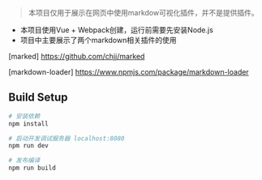 ﻿> 本项目仅用于展示在网页中使用markdow可视化插件，并不是提供插件。
* 本项目使用Vue + Webpack创建，运行前需要先安装Node.js
* 项目中主要展示了两个markdown相关插件的使用

[marked] https://github.com/chjj/marked 

[markdown-loader] https://www.npmjs.com/package/markdown-loader

## Build Setup

``` bash
# 安装依赖
npm install

# 启动开发调试服务器 localhost:8080
npm run dev

# 发布编译
npm run build
```

